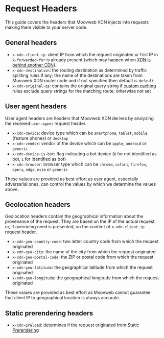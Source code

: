# Request Headers

This guide covers the headers that Moovweb XDN injects into requests making them visible to your server code.

## General headers

- `x-xdn-client-ip`: client IP from which the request originated _or_ first IP in `x-forwarded-for` is already present (which may happen when [XDN is behind another CDN](third_party_cdns)).
- `x-xdn-destination`: the routing destination as determined by traffic splitting rules if any; the name of the destinations are taken from Moovweb XDN router code and if not specified then default is `default`
- `x-xdn-original-qs`: contains the original query string if [custom caching](caching#section_customizing_the_cache_key) rules exclude query strings for the matching route; otherwise not set

## User agent headers

User agent headers are headers that Moovweb XDN derives by analyzing the received `user-agent` request header.

- `x-xdn-device`: device type which can be `smartphone`, `tablet`, `mobile` (feature phones) or `desktop`
- `x-xdn-vendor`: vendor of the device which can be `apple`, `android` or `generic`
- `x-xdn-device-is-bot`: flag indicating a bot device (`0` for not identified as bot, `1` for identified as bot)
- `x-xdn-browser`: browser type which can be `chrome`, `safari`, `firefox`, `opera`, `edge`, `msie` or `generic`

These values are provided as best effort as user agent, especially adversarial ones, can control the values by which we determine the values above.

## Geolocation headers

Geolocation headers contain the geographical information about the provenance of the request. They are based on the IP of the actual request or, if overriding need is presented, on the content of `x-xdn-client-ip` request header.

- `x-xdn-geo-country-code`: two letter country code from which the request originated
- `x-xdn-geo-city`: the name of the city from which the request originated
- `x-xdn-geo-postal-code`: the ZIP or postal code from which the request originated
- `x-xdn-geo-latitude`: the geographical latitude from which the request originated
- `x-xdn-geo-longitude`: the geographical longitude from which the request originated

These values are provided as best effort as Moovweb cannot guarantee that client IP to geographical location is always accurate.

## Static prerendering headers

- `x-xdn-preload`: determines if the request originated from [Static Prerendering](/guides/static_prerendering)
